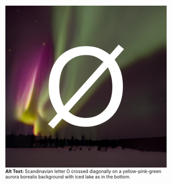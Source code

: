 ![Alt Text](letter.png)
<br>
<b>Alt Text: </b>Scandinavian letter O crossed diagonally on a yellow-pink-green aurora borealis background with iced lake as in the bottom.</font>
